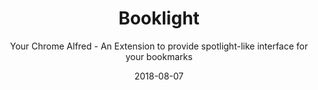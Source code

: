 ---
type: 'project'
title: 'Booklight'
tags: ['opendata', 'semantic-web', 'data-quality']
summary: 'If you are: Obsessed with organization; Have a couple hundreds (or thousands) of folders in your bookmarks; You like to keep things tidy and every page has to be in its "perfect" place
    then Booklight is a clean Chrome Extension to ease the way of adding a bookmark'
subtitle: 'Your Chrome Alfred - An Extension to provide spotlight-like interface for your bookmarks'
layout: 'ProjectLayout'
github: 'https://github.com/ahmadassaf/booklight'
featured: 'false'
date: '2018-08-07'
---